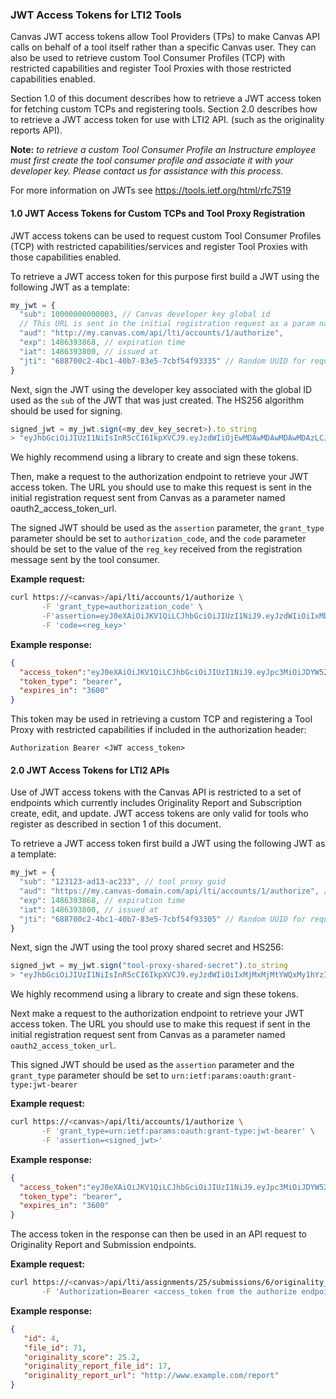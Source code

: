 ### JWT Access Tokens for LTI2 Tools
Canvas JWT access tokens allow Tool Providers (TPs) to make Canvas API calls on behalf of a tool itself rather than a specific Canvas user. They can also be used to retrieve custom Tool Consumer Profiles (TCP) with restricted capabilities and register Tool Proxies with those restricted capabilities enabled.

Section 1.0 of this document describes how to retrieve a JWT access token for fetching custom TCPs and registering tools. Section 2.0 describes how to retrieve a JWT access token for use with LTI2 API. (such as the originality reports API).

**Note:** _to retrieve a custom Tool Consumer Profile an Instructure employee must first create the tool consumer profile and associate it with your developer key. Please contact us for assistance with this process._

For more information on JWTs see https://tools.ietf.org/html/rfc7519

#### 1.0 JWT Access Tokens for Custom TCPs and Tool Proxy Registration
JWT access tokens can be used to request custom Tool Consumer Profiles (TCP) with restricted capabilities/services and register Tool Proxies with those capabilities enabled.

To retrieve a JWT access token for this purpose first build a JWT using the following JWT as a template:

```javascript
my_jwt = {
  "sub": 10000000000003, // Canvas developer key global id
  // This URL is sent in the initial registration request as a param named 'oauth2_access_token_url'.
  "aud": "http://my.canvas.com/api/lti/accounts/1/authorize",
  "exp": 1486393868, // expiration time
  "iat": 1486393800, // issued at
  "jti": "688700c2-4bc1-40b7-83e5-7cbf54f93335" // Random UUID for request (must be unique for each request)
}
```

Next, sign the JWT using the developer key associated with the global ID used as the `sub` of the JWT that was just created. The HS256 algorithm should be used for signing.

```javascript
signed_jwt = my_jwt.sign(<my_dev_key_secret>).to_string
> "eyJhbGciOiJIUzI1NiIsInR5cCI6IkpXVCJ9.eyJzdWIiOjEwMDAwMDAwMDAwMDAzLCJhdWQiOiJodHRwOi8vbXkuY2FudmFzLmNvbS9hcGkvbHRpL2FjY291bnRzLzEvYXV0aG9yaXplIiwiZXhwIjoxNDg2MzkzODY4LCJJYXQiOjE0ODYzOTM4MDAsImp0aSI6IjY4ODcwMGMyLTRiYzEtNDBiNy04M2U1LTdjYmY1NGY5MzMzNSJ9.L0QxWtUIzEE8rpVHhPn5-K3MmadW46pMrnPPZ7CSJwg"
```

We highly recommend using a library to create and sign these tokens.

Then, make a request to the authorization endpoint to retrieve your JWT access token. The URL you should use to make this request is sent in the initial registration request sent from Canvas as a parameter named oauth2_access_token_url.

The signed JWT should be used as the `assertion` parameter, the `grant_type` parameter should be set to `authorization_code`, and the `code` parameter should be set to the value of the `reg_key` received from the registration message sent by the tool consumer.

**Example request:**

```bash
curl https://<canvas>/api/lti/accounts/1/authorize \
       -F 'grant_type=authorization_code' \
       -F'assertion=eyJ0eXAiOiJKV1QiLCJhbGciOiJIUzI1NiJ9.eyJzdWIiOiIxMDAwMDAwMDAwMDAwMyIsImF1ZCI6Imh0dHA6Ly9jYW52YXMuZG9ja2VyL2FwaS9sdGkvYXV0aG9yaXplIiwiZXhwIjoxNDg5Njc0NTAyLCJpYXQiOjE0ODk2NzQ0NDIsImp0aSI6ImQ4MjA0NDBjLTI3YzMtNDg2YS1hZjM5LWQzZDQxOGI4ZDNkYSJ9.S3SxxsSKAKhT8ViHuCDBxp9fbzdYGKJEBftftJMX4-E' \
       -F 'code=<reg_key>'
```

**Example response:**

```json
{
  "access_token":"eyJ0eXAiOiJKV1QiLCJhbGciOiJIUzI1NiJ9.eyJpc3MiOiJDYW52YXMiLCJzdWIiOjEwMDAwMDAwMDAwMDAzLCJleHAiOjE0ODk2Nzc5NzcsImF1ZCI6ImNhbnZhcy5kb2NrZXIiLCJpYXQiOjE0ODk2NzQzNzcsIm5iZiI6MTQ4OTY3NDM0NywianRpIjoiMjI0OTQyNjAtMGE5Ni00NjhlLWFjZGYtMmIzOWYwNjI5NmE1IiwicmVnX2tleSI6IjkzNTllMGNkLTZhNjktNGNhOS05MWI2LTE2MmNmMDcxMWE1YiJ9.7nQ1g0-FpIMWn5kTWcf0M0D2zqENs_my-3iLuHUr5k0",
  "token_type": "bearer",
  "expires_in": "3600"
}

```
This token may be used in retrieving a custom TCP and registering a Tool Proxy with restricted capabilities if included in the authorization header:

```
Authorization Bearer <JWT access_token>
```

#### 2.0 JWT Access Tokens for LTI2 APIs
Use of JWT access tokens with the Canvas API is restricted to a set of endpoints which currently includes Originality Report and Subscription create, edit, and update. JWT access tokens are only valid for tools who register as described in section 1 of this document.

To retrieve a JWT access token first build a JWT using the following JWT as a template:

```javascript
my_jwt = {
  "sub": "123123-ad13-ac233", // tool proxy guid
  "aud": "https://my.canvas-domain.com/api/lti/accounts/1/authorize", // authorization URL used for authorization request
  "exp": 1486393868, // expiration time
  "iat": 1486393800, // issued at
  "jti": "688700c2-4bc1-40b7-83e5-7cbf54f93305" // Random UUID for request
}
```

Next, sign the JWT using the tool proxy shared secret and HS256:

```javascript
signed_jwt = my_jwt.sign("tool-proxy-shared-secret").to_string
> "eyJhbGciOiJIUzI1NiIsInR5cCI6IkpXVCJ9.eyJzdWIiOiIxMjMxMjMtYWQxMy1hYzIzMyIsImF1ZCI6Imh0dHBzOi8vbXkuY2FudmFzLWRvbWFpbi5jb20vYXBpL2x0aS9hY2NvdW50cy8xL2F1dGhvcml6ZSIsImV4cCI6MTQ4NjM5Mzg2OCwiaWF0IjoxNDg2MzkzODAwLCJqdGkiOiI2ODg3MDBjMi00YmMxLTQwYjctODNlNS03Y2JmNTRmOTMzMDUifQ.IJ4ROoH8GxwWr_a-YNSvWGd3NeYLg0q9fOZCCLUaa4Q"
```

We highly recommend using a library to create and sign these tokens.

Next make a request to the authorization endpoint to retrieve your JWT access token. The URL you should use to make this request if sent in the initial registration request sent from Canvas as a parameter named `oauth2_access_token_url`.


This signed JWT should be used as the `assertion` parameter and the `grant_type` parameter  should be set to `urn:ietf:params:oauth:grant-type:jwt-bearer`

**Example request:**

```bash
curl https://<canvas>/api/lti/accounts/1/authorize \
       -F 'grant_type=urn:ietf:params:oauth:grant-type:jwt-bearer' \
       -F 'assertion=<signed_jwt>'
```

**Example response:**

```json
{
  "access_token":"eyJ0eXAiOiJKV1QiLCJhbGciOiJIUzI1NiJ9.eyJpc3MiOiJDYW52YXMiLCJzdWIiOiIxMjMxMjMtYWQxMy1hYzIzMyIsImV4cCI6MTQ4NjM5ODQwMiwiYXVkIjoibXkuY2FudmFzLWRvbWFpbi5jb20iLCJpYXQiOjE0ODYzOTQ4MDIsIm5iZiI6MTQ4NjM5NDc3MiwianRpIjoiYTMwMGFmMWMtOTliOS00MDk4LThhZTQtNzE5MDlhNDVkZjYyIn0.qcpgVNVcThwwMMWVarflUPYbyIH70-yvClbPkjbAADs",
  "token_type": "bearer",
  "expires_in": "3600"
}
```

The access token in the response can then be used in an API request to Originality Report and Submission endpoints.

**Example request:**

```bash
curl https://<canvas>/api/lti/assignments/25/submissions/6/originality_report/71 \
       -F 'Authorization=Bearer <access_token from the authorize endpoint response>'
```

**Example response:**

```json
{
   "id": 4,
   "file_id": 71,
   "originality_score": 25.2,
   "originality_report_file_id": 17,
   "originality_report_url": "http://www.example.com/report"
}
```
